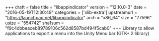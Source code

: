 +++
draft = false
title = "libappindicator"
version = "12.10.0-3"
date = "2016-05-19T12:30:49"
categories = ['xlib-extra']
upstreamurl = "https://launchpad.net/libappindicator"
arch = "x86_64"
size = "77596"
usize = "554742"
sha1sum = "f9c4dbbeaceb89789106c562d8587bd494f5cab0"
+++
Library to allow applications to export a menu into the Unity Menu bar (GTK+ 2 library)